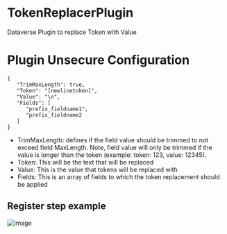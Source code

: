 # TokenReplacerPlugin
Dataverse Plugin to replace Token with Value

# Plugin Unsecure Configuration
```
{ 
   "TrimMaxLength": true,
   "Token": "[newlinetoken]",
   "Value": "\n",
   "Fields": [ 
      "prefix_fieldname1",
      "prefix_fieldname2
   ] 
}
```
* TrimMaxLength: defines if the field value should be trimmed to not exceed field MaxLength. Note, field value will only be trimmed if the value is longer than the token (example: token: 123, value: 12345).
* Token: This will be the text that will be replaced
* Value: This is the value that tokens will be replaced with
* Fields: This is an array of fields to which the token replacement should be applied


## Register step example 
![image](https://user-images.githubusercontent.com/24893229/146395655-0cca4261-ec4b-4e84-beea-86e8e73ed1e5.png)

